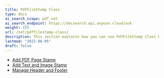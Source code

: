 ```yaml
---
title: PdfFileStamp Class
type: docs
ai_search_scope: pdf_net
ai_search_endpoint: https://docsearch.api.aspose.cloud/ask
weight: 155
url: /net/pdffilestamp-class/
description: This section explains how you can use PdfFileStamp Class by Aspose.PDF Facades in working with PDF.
lastmod: "2021-06-05"
draft: false
---
```


- [Add PDF Page Stamp](/pdf/net/add-pdf-page-stamp/)
- [Add Text and Image Stamp](/pdf/net/add-text-and-image-stamp/)
- [Manage Header and Footer](/pdf/net/manage-header-and-footer/)
